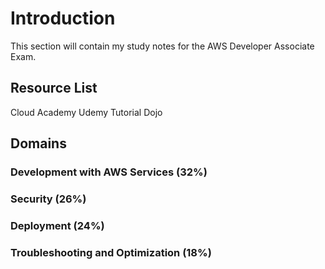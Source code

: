 # Introduction

This section will contain my study notes for the AWS Developer Associate Exam. 

## Resource List
 Cloud Academy
 Udemy
 Tutorial Dojo
 
## Domains
### Development with AWS Services (32%)

### Security (26%)

### Deployment (24%) 

### Troubleshooting and Optimization (18%)




